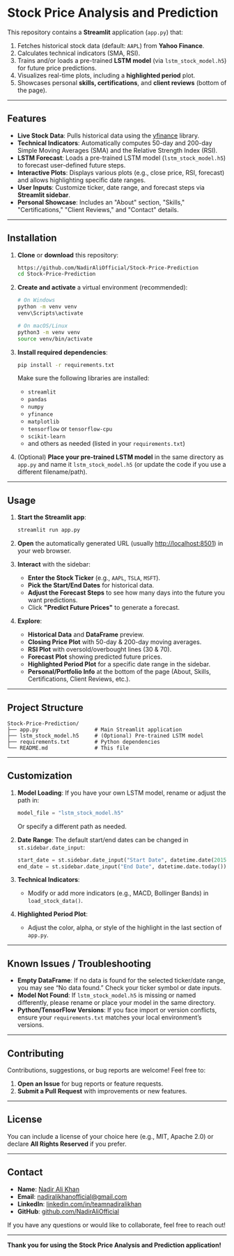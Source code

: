 

# Stock Price Analysis and Prediction

This repository contains a **Streamlit** application (`app.py`) that:
1. Fetches historical stock data (default: `AAPL`) from **Yahoo Finance**.  
2. Calculates technical indicators (SMA, RSI).  
3. Trains and/or loads a pre-trained **LSTM model** (via `lstm_stock_model.h5`) for future price predictions.  
4. Visualizes real-time plots, including a **highlighted period** plot.  
5. Showcases personal **skills, certifications**, and **client reviews** (bottom of the page).

---

## Features

- **Live Stock Data**: Pulls historical data using the [yfinance](https://pypi.org/project/yfinance/) library.  
- **Technical Indicators**: Automatically computes 50-day and 200-day Simple Moving Averages (SMA) and the Relative Strength Index (RSI).  
- **LSTM Forecast**: Loads a pre-trained LSTM model (`lstm_stock_model.h5`) to forecast user-defined future steps.  
- **Interactive Plots**: Displays various plots (e.g., close price, RSI, forecast) and allows highlighting specific date ranges.  
- **User Inputs**: Customize ticker, date range, and forecast steps via **Streamlit sidebar**.  
- **Personal Showcase**: Includes an "About" section, "Skills," "Certifications," "Client Reviews," and "Contact" details.

---

## Installation

1. **Clone** or **download** this repository:
   ```bash
   https://github.com/NadirAliOfficial/Stock-Price-Prediction
   cd Stock-Price-Prediction
   ```

2. **Create and activate** a virtual environment (recommended):
   ```bash
   # On Windows
   python -m venv venv
   venv\Scripts\activate

   # On macOS/Linux
   python3 -m venv venv
   source venv/bin/activate
   ```

3. **Install required dependencies**:
   ```bash
   pip install -r requirements.txt
   ```
   Make sure the following libraries are installed:
   - `streamlit`
   - `pandas`
   - `numpy`
   - `yfinance`
   - `matplotlib`
   - `tensorflow` or `tensorflow-cpu`
   - `scikit-learn`
   - and others as needed (listed in your `requirements.txt`)

4. (Optional) **Place your pre-trained LSTM model** in the same directory as `app.py` and name it `lstm_stock_model.h5` (or update the code if you use a different filename/path).

---

## Usage

1. **Start the Streamlit app**:
   ```bash
   streamlit run app.py
   ```

2. **Open** the automatically generated URL (usually [http://localhost:8501](http://localhost:8501)) in your web browser.

3. **Interact** with the sidebar:
   - **Enter the Stock Ticker** (e.g., `AAPL`, `TSLA`, `MSFT`).  
   - **Pick the Start/End Dates** for historical data.  
   - **Adjust the Forecast Steps** to see how many days into the future you want predictions.  
   - Click **"Predict Future Prices"** to generate a forecast.  

4. **Explore**:
   - **Historical Data** and **DataFrame** preview.  
   - **Closing Price Plot** with 50-day & 200-day moving averages.  
   - **RSI Plot** with oversold/overbought lines (30 & 70).  
   - **Forecast Plot** showing predicted future prices.  
   - **Highlighted Period Plot** for a specific date range in the sidebar.  
   - **Personal/Portfolio Info** at the bottom of the page (About, Skills, Certifications, Client Reviews, etc.).

---

## Project Structure

```
Stock-Price-Prediction/
├── app.py                  # Main Streamlit application
├── lstm_stock_model.h5     # (Optional) Pre-trained LSTM model
├── requirements.txt        # Python dependencies
└── README.md               # This file
```

---

## Customization

1. **Model Loading**: If you have your own LSTM model, rename or adjust the path in:
   ```python
   model_file = "lstm_stock_model.h5"
   ```
   Or specify a different path as needed.

2. **Date Range**: The default start/end dates can be changed in `st.sidebar.date_input`:
   ```python
   start_date = st.sidebar.date_input("Start Date", datetime.date(2015, 1, 1))
   end_date = st.sidebar.date_input("End Date", datetime.date.today())
   ```

3. **Technical Indicators**:  
   - Modify or add more indicators (e.g., MACD, Bollinger Bands) in `load_stock_data()`.

4. **Highlighted Period Plot**:  
   - Adjust the color, alpha, or style of the highlight in the last section of `app.py`.

---

## Known Issues / Troubleshooting

- **Empty DataFrame**: If no data is found for the selected ticker/date range, you may see “No data found.” Check your ticker symbol or date inputs.  
- **Model Not Found**: If `lstm_stock_model.h5` is missing or named differently, please rename or place your model in the same directory.  
- **Python/TensorFlow Versions**: If you face import or version conflicts, ensure your `requirements.txt` matches your local environment’s versions.

---

## Contributing

Contributions, suggestions, or bug reports are welcome! Feel free to:
1. **Open an Issue** for bug reports or feature requests.  
2. **Submit a Pull Request** with improvements or new features.

---

## License

You can include a license of your choice here (e.g., MIT, Apache 2.0) or declare **All Rights Reserved** if you prefer.

---

## Contact

- **Name**: [Nadir Ali Khan](mailto:nadiralikhanofficial@gmail.com)  
- **Email**: [nadiralikhanofficial@gmail.com](mailto:nadiralikhanofficial@gmail.com)  
- **LinkedIn**: [linkedin.com/in/teamnadiralikhan](https://linkedin.com/in/teamnadiralikhan)  
- **GitHub**: [github.com/NadirAliOfficial](https://github.com/NadirAliOfficial)

If you have any questions or would like to collaborate, feel free to reach out!

---

**Thank you for using the Stock Price Analysis and Prediction application!**